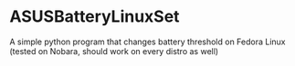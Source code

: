 # ASUSBatteryLinuxSet
A simple python program that changes battery threshold on Fedora Linux (tested on Nobara, should work on every distro as well)
